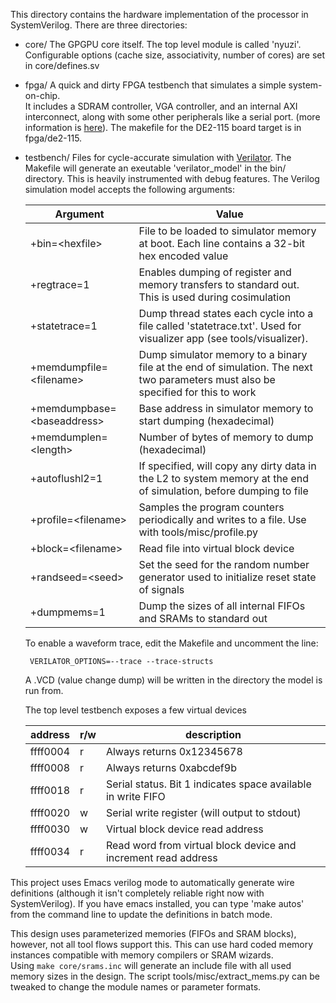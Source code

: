 This directory contains the hardware implementation of the processor in 
SystemVerilog. There are three directories:
- core/ The GPGPU core itself. The top level module is called 'nyuzi'. 
Configurable options (cache size, associativity, number of cores) are set in 
core/defines.sv
- fpga/ A quick and dirty FPGA testbench that simulates a simple system-on-chip.  
It  includes a SDRAM controller, VGA controller, and an internal AXI interconnect, 
along with some other peripherals like a serial port. 
(more information is [here](https://github.com/jbush001/NyuziProcessor/wiki/FPGA-Implementation-Notes)).
The makefile for the DE2-115 board target is in fpga/de2-115.
- testbench/ Files for cycle-accurate simulation with [Verilator](http://www.veripool.org/wiki/verilator). 
The Makefile will generate an exeutable 'verilator_model' in the bin/ directory. This is heavily 
instrumented with debug features. The Verilog simulation model accepts the following arguments:


   |Argument|Value|
   |--------|-----|
   | +bin=&lt;hexfile&gt; | File to be loaded to simulator memory at boot. Each line contains a 32-bit hex encoded value |
   | +regtrace=1 | Enables dumping of register and memory transfers to standard out.  This is used during cosimulation |
   | +statetrace=1 | Dump thread states each cycle into a file called 'statetrace.txt'.  Used for visualizer app (see tools/visualizer). |
   | +memdumpfile=&lt;filename&gt; | Dump simulator memory to a binary file at the end of simulation. The next two parameters must also be specified for this to work |
   | +memdumpbase=&lt;baseaddress&gt;| Base address in simulator memory to start dumping (hexadecimal) |
   | +memdumplen=&lt;length&gt; | Number of bytes of memory to dump (hexadecimal) |
   | +autoflushl2=1 | If specified, will copy any dirty data in the L2 to system memory at the end of simulation, before dumping to file |
   | +profile=&lt;filename&gt; | Samples the program counters periodically and writes to a file.  Use with tools/misc/profile.py |
   | +block=&lt;filename&gt; | Read file into virtual block device
   | +randseed=&lt;seed&gt; | Set the seed for the random number generator used to initialize reset state of signals
   | +dumpmems=1 | Dump the sizes of all internal FIFOs and SRAMs to standard out | 

   To enable a waveform trace, edit the Makefile and uncomment the line:

       VERILATOR_OPTIONS=--trace --trace-structs

   A .VCD (value change dump) will be written in the directory the model is run from.
   
   The top level testbench exposes a few virtual devices

   | address | r/w | description
   |----|----|----
   | ffff0004 | r | Always returns 0x12345678
   | ffff0008 | r | Always returns 0xabcdef9b
   | ffff0018 | r | Serial status. Bit 1 indicates space available in write FIFO
   | ffff0020 | w | Serial write register (will output to stdout)
   | ffff0030 | w | Virtual block device read address
   | ffff0034 | r | Read word from virtual block device and increment read address


This project uses Emacs verilog mode to automatically generate wire definitions (although it isn't
completely  reliable right now with SystemVerilog).  If you have emacs installed, you can type 
'make autos' from the command line to update the definitions in batch mode.

This design uses parameterized memories (FIFOs and SRAM blocks), however, not all tool flows support
this. This can use hard coded memory instances compatible with memory compilers or SRAM wizards.  
Using `make core/srams.inc` will generate an include file with all used memory sizes in the design.
The script tools/misc/extract_mems.py can be tweaked to change the module names or parameter formats.

